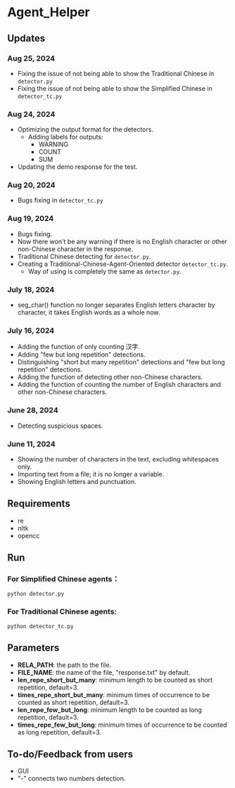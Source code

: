 # Agent_Helper
## Updates
### Aug 25, 2024
- Fixing the issue of not being able to show the Traditional Chinese in ```detector.py```
- Fixing the issue of not being able to show the Simplified Chinese in ```detector_tc.py```
### Aug 24, 2024
- Optimizing the output format for the detectors.
  - Adding labels for outputs:
    - WARNING
    - COUNT
    - SUM
- Updating the demo response for the test.
### Aug 20, 2024
- Bugs fixing in ```detector_tc.py```
### Aug 19, 2024
- Bugs fixing.
- Now there won't be any warning if there is no English character or other non-Chinese character in the response.
- Traditional Chinese detecting for ```detector.py```.
- Creating a Traditional-Chinese-Agent-Oriented detector ```detector_tc.py```.
  - Way of using is completely the same as ```detector.py```.
### July 18, 2024
- seg_char() function no longer separates English letters character by character, it takes English words as a whole now.
### July 16, 2024
- Adding the function of only counting 汉字.
- Adding "few but long repetition" detections.
- Distinguishing "short but many repetition" detections and "few but long repetition" detections.
- Adding the function of detecting other non-Chinese characters.
- Adding the function of counting the number of English characters and other non-Chinese characters.
### June 28, 2024
- Detecting suspicious spaces.
### June 11, 2024
- Showing the number of characters in the text, excluding whitespaces only.
- Importing text from a file; it is no longer a variable.
- Showing English letters and punctuation.

## Requirements
- re
- nltk
- opencc
## Run
### For Simplified Chinese agents：
  ```
  python detector.py
  ```
### For Traditional Chinese agents:
  ```
  python detector_tc.py
  ```

## Parameters
- **RELA_PATH**: the path to the file.
- **FILE_NAME**: the name of the file, "response.txt" by default.
- **len_repe_short_but_many**: minimum length to be counted as short repetition, default=3.
- **times_repe_short_but_many**: minimum times of occurrence to be counted as short repetition, default=3.
- **len_repe_few_but_long**: minimum length to be counted as long repetition, default=3.
- **times_repe_few_but_long**: minimum times of occurrence to be counted as long repetition, default=3.

## To-do/Feedback from users
- GUI
- "-" connects two numbers detection.
